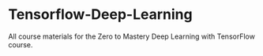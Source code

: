 # Tensorflow-Deep-Learning
All course materials for the Zero to Mastery Deep Learning with TensorFlow course.
